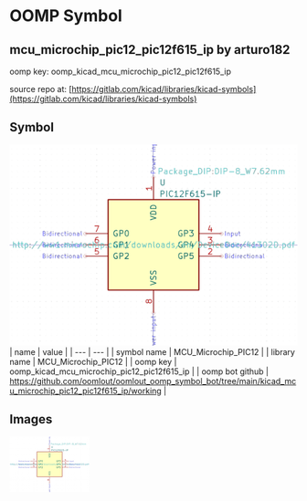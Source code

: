 # OOMP Symbol  
## mcu_microchip_pic12_pic12f615_ip  by arturo182  
  
oomp key: oomp_kicad_mcu_microchip_pic12_pic12f615_ip  
  
source repo at: [https://gitlab.com/kicad/libraries/kicad-symbols](https://gitlab.com/kicad/libraries/kicad-symbols)  
## Symbol  
  
[![working.png](working_600.png)](working.png)  
| name | value | 
| --- | --- | 
| symbol name | MCU_Microchip_PIC12 | 
| library name | MCU_Microchip_PIC12 | 
| oomp key | oomp_kicad_mcu_microchip_pic12_pic12f615_ip | 
| oomp bot github | https://github.com/oomlout/oomlout_oomp_symbol_bot/tree/main/kicad_mcu_microchip_pic12_pic12f615_ip/working | 
## Images  
  
[![working.png](working_140.png)](working.png)  
